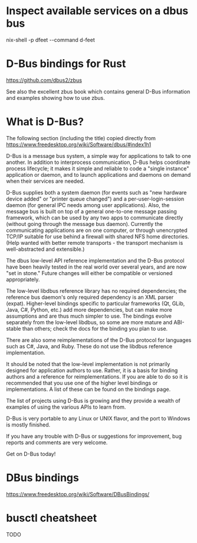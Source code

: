 # Inspect available services on a dbus bus

nix-shell -p dfeet --command d-feet

# D-Bus bindings for Rust

https://github.com/dbus2/zbus

See also the excellent zbus book which contains general D-Bus information and examples showing how
to use zbus.

# What is D-Bus?

The following section (including the title) copied directly from https://www.freedesktop.org/wiki/Software/dbus/#index1h1

D-Bus is a message bus system, a simple way for applications to talk to one another. In addition to
interprocess communication, D-Bus helps coordinate process lifecycle; it makes it simple and
reliable to code a "single instance" application or daemon, and to launch applications and daemons
on demand when their services are needed.

D-Bus supplies both a system daemon (for events such as "new hardware device added" or "printer
queue changed") and a per-user-login-session daemon (for general IPC needs among user
applications). Also, the message bus is built on top of a general one-to-one message passing
framework, which can be used by any two apps to communicate directly (without going through the
message bus daemon). Currently the communicating applications are on one computer, or through
unencrypted TCP/IP suitable for use behind a firewall with shared NFS home directories. (Help
wanted with better remote transports - the transport mechanism is well-abstracted and extensible.)

The dbus low-level API reference implementation and the D-Bus protocol have been heavily tested in
the real world over several years, and are now "set in stone." Future changes will either be
compatible or versioned appropriately.

The low-level libdbus reference library has no required dependencies; the reference bus daemon's
only required dependency is an XML parser (expat). Higher-level bindings specific to particular
frameworks (Qt, GLib, Java, C#, Python, etc.) add more dependencies, but can make more assumptions
and are thus much simpler to use. The bindings evolve separately from the low-level libdbus, so
some are more mature and ABI-stable than others; check the docs for the binding you plan to use.

There are also some reimplementations of the D-Bus protocol for languages such as C#, Java, and
Ruby. These do not use the libdbus reference implementation.

It should be noted that the low-level implementation is not primarily designed for application
authors to use. Rather, it is a basis for binding authors and a reference for reimplementations. If
you are able to do so it is recommended that you use one of the higher level bindings or
implementations. A list of these can be found on the bindings page.

The list of projects using D-Bus is growing and they provide a wealth of examples of using the
various APIs to learn from.

D-Bus is very portable to any Linux or UNIX flavor, and the port to Windows is mostly finished.

If you have any trouble with D-Bus or suggestions for improvement, bug reports and comments are
very welcome.

Get on D-Bus today!

# DBus bindings

https://www.freedesktop.org/wiki/Software/DBusBindings/

# busctl cheatsheet

TODO
